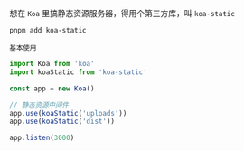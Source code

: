 想在 `Koa` 里搞静态资源服务器，得用个第三方库，叫 `koa-static`

```shell
pnpm add koa-static
```



`基本使用`

```js
import Koa from 'koa'
import koaStatic from 'koa-static'

const app = new Koa()

// 静态资源中间件
app.use(koaStatic('uploads'))
app.use(koaStatic('dist'))

app.listen(3000)
```

